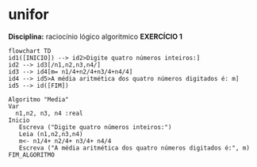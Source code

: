 # unifor 
**Disciplina:** raciocínio lógico algoritmico
**EXERCÍCIO 1**
```mermaid
flowchart TD
id1([INICIO]) --> id2>Digite quatro números inteiros:]
id2 --> id3[/n1,n2,n3,n4/]
id3 --> id4[m= n1/4+n2/4+n3/4+n4/4]
id4 --> id5>A média aritmética dos quatro números digitados é: m]
id5 --> id([FIM])
```
```
Algoritmo "Media"
Var
  n1,n2, n3, n4 :real
Inicio
   Escreva ("Digite quatro números inteiros:")
   Leia (n1,n2,n3,n4)
   m<- n1/4+ n2/4+ n3/4+ n4/4
   Escreva ("A média aritmética dos quatro números digitados é:", m)
FIM_ALGORITMO
```

